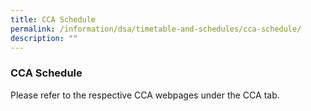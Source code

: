 ```yaml
---
title: CCA Schedule
permalink: /information/dsa/timetable-and-schedules/cca-schedule/
description: ""
---
```

### **CCA Schedule**
Please refer to the respective CCA webpages under the CCA tab.